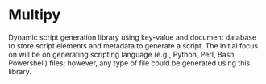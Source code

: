 # Multipy
Dynamic script generation library using key-value and document database to store script elements and metadata to generate a script.  The initial focus on will be on generating scripting language (e.g., Python, Perl, Bash, Powershell) files; however, any type of file could be generated using this library.
